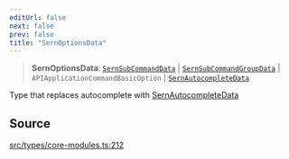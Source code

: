 ```yaml
---
editUrl: false
next: false
prev: false
title: "SernOptionsData"
---
```


> **SernOptionsData**: [`SernSubCommandData`](/v4/api/interfaces/sernsubcommanddata/) \| [`SernSubCommandGroupData`](/v4/api/interfaces/sernsubcommandgroupdata/) \| `APIApplicationCommandBasicOption` \| [`SernAutocompleteData`](/v4/api/interfaces/sernautocompletedata/)

Type that replaces autocomplete with [SernAutocompleteData](../../../../../../../../v4/api/interfaces/sernautocompletedata)

## Source

[src/types/core-modules.ts:212](https://github.com/sern-handler/handler/blob/45665292ae99b70b419575eef2271e29523a30e0/src/types/core-modules.ts#L212)
